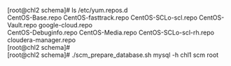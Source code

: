 [root@chl2 schema]# ls /etc/yum.repos.d <br>
CentOS-Base.repo       CentOS-fasttrack.repo  CentOS-SCLo-scl.repo     CentOS-Vault.repo      google-cloud.repo <br>
CentOS-Debuginfo.repo  CentOS-Media.repo      CentOS-SCLo-scl-rh.repo  cloudera-manager.repo <br>
[root@chl2 schema]# <br>
[root@chl2 schema]# ./scm_prepare_database.sh mysql -h chl1 scm root <br>
